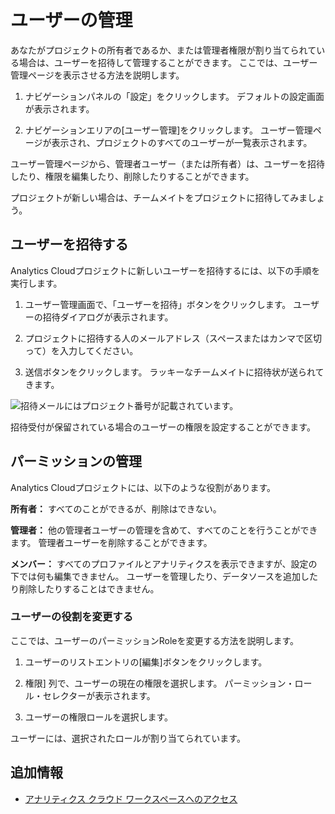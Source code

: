 # ユーザーの管理

あなたがプロジェクトの所有者であるか、または管理者権限が割り当てられている場合は、ユーザーを招待して管理することができます。 ここでは、ユーザー管理ページを表示させる方法を説明します。

1.  ナビゲーションパネルの「設定」をクリックします。 デフォルトの設定画面が表示されます。

2.  ナビゲーションエリアの[ユーザー管理]をクリックします。 ユーザー管理ページが表示され、プロジェクトのすべてのユーザーが一覧表示されます。

ユーザー管理ページから、管理者ユーザー（または所有者）は、ユーザーを招待したり、権限を編集したり、削除したりすることができます。

プロジェクトが新しい場合は、チームメイトをプロジェクトに招待してみましょう。

## ユーザーを招待する

Analytics Cloudプロジェクトに新しいユーザーを招待するには、以下の手順を実行します。

1.  ユーザー管理画面で、「ユーザーを招待」ボタンをクリックします。 ユーザーの招待ダイアログが表示されます。

2.  プロジェクトに招待する人のメールアドレス（スペースまたはカンマで区切って）を入力してください。

3.  送信ボタンをクリックします。 ラッキーなチームメイトに招待状が送られてきます。

![招待メールにはプロジェクト番号が記載されています。](managing-users/images/01.png)

招待受付が保留されている場合のユーザーの権限を設定することができます。

## パーミッションの管理

Analytics Cloudプロジェクトには、以下のような役割があります。

**所有者：** すべてのことができるが、削除はできない。

**管理者：** 他の管理者ユーザーの管理を含めて、すべてのことを行うことができます。 管理者ユーザーを削除することができます。

**メンバー：** すべてのプロファイルとアナリティクスを表示できますが、設定の下では何も編集できません。 ユーザーを管理したり、データソースを追加したり削除したりすることはできません。

### ユーザーの役割を変更する

ここでは、ユーザーのパーミッションRoleを変更する方法を説明します。

1.  ユーザーのリストエントリの[編集]ボタンをクリックします。

2.  権限] 列で、ユーザーの現在の権限を選択します。 パーミッション・ロール・セレクターが表示されます。

3.  ユーザーの権限ロールを選択します。

ユーザーには、選択されたロールが割り当てられています。

## 追加情報

  - [アナリティクス クラウド ワークスペースへのアクセス](../getting-started/quick-tour/accessing-your-workspace.md)
